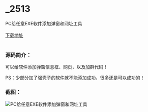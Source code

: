 # _2513
PC给任意EXE软件添加弹窗和网址工具
<br/></br>
[下载地址](https://www.uuid2.com/2513.html "下载地址")
<br/></br>
<h3>源码简介：</h3>
<p>可以给软件添加弹窗信息框、网页，以及加群代码！<p>
<p>PS：少部分加了强壳子的软件就不能添加成功，很多还是可以成功的！<p>
<h3>截图：</h3>
<img src="https://www.uuid2.com/wp-content/uploads/img/202112/816715d768.png" alt="PC给任意EXE软件添加弹窗和网址工具">
